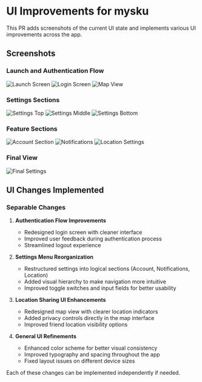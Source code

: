 # UI Improvements for mysku

This PR adds screenshots of the current UI state and implements various UI improvements across the app.

## Screenshots

### Launch and Authentication Flow
![Launch Screen](https://raw.githubusercontent.com/UlisseMini/mysku/claude/ui/screenshots/Launch_Screen_before_Login.png)
![Login Screen](https://raw.githubusercontent.com/UlisseMini/mysku/claude/ui/screenshots/Login_Screen_after_Logout.png)
![Map View](https://raw.githubusercontent.com/UlisseMini/mysku/claude/ui/screenshots/Map_View_after_Login.png)

### Settings Sections
![Settings Top](https://raw.githubusercontent.com/UlisseMini/mysku/claude/ui/screenshots/Settings_View_Top.png)
![Settings Middle](https://raw.githubusercontent.com/UlisseMini/mysku/claude/ui/screenshots/Settings_View_Middle.png)
![Settings Bottom](https://raw.githubusercontent.com/UlisseMini/mysku/claude/ui/screenshots/Settings_View_Bottom.png)

### Feature Sections
![Account Section](https://raw.githubusercontent.com/UlisseMini/mysku/claude/ui/screenshots/Settings_View_Account_Section.png)
![Notifications](https://raw.githubusercontent.com/UlisseMini/mysku/claude/ui/screenshots/Settings_View_Notifications.png)
![Location Settings](https://raw.githubusercontent.com/UlisseMini/mysku/claude/ui/screenshots/Settings_View_Location_1.png)

### Final View
![Final Settings](https://raw.githubusercontent.com/UlisseMini/mysku/claude/ui/screenshots/Settings_View_Final.png)

## UI Changes Implemented

### Separable Changes
1. **Authentication Flow Improvements**
   - Redesigned login screen with cleaner interface
   - Improved user feedback during authentication process
   - Streamlined logout experience

2. **Settings Menu Reorganization**
   - Restructured settings into logical sections (Account, Notifications, Location)
   - Added visual hierarchy to make navigation more intuitive
   - Improved toggle switches and input fields for better usability

3. **Location Sharing UI Enhancements**
   - Redesigned map view with clearer location indicators
   - Added privacy controls directly in the map interface
   - Improved friend location visibility options

4. **General UI Refinements**
   - Enhanced color scheme for better visual consistency
   - Improved typography and spacing throughout the app
   - Fixed layout issues on different device sizes

Each of these changes can be implemented independently if needed. 